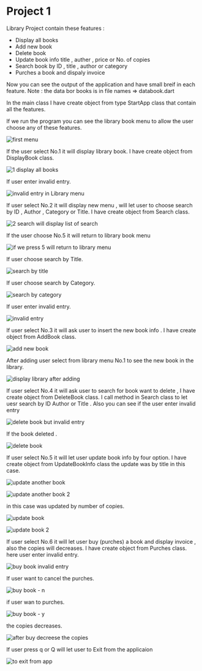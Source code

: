 # Project 1 
Library Project contain these features :

* Display all books 
* Add new book
* Delete book
* Update book info title , auther , price or No. of copies
* Search book by ID , title , author or category
* Purches a book and dispaly invoice

Now you can see the output of the application and have small breif in each feature.
Note : the data bor books is in file names => databook.dart

In the main class I have create object from type StartApp class that contain all the features.

If we run the program you can see the library book menu to allow the user choose any of these features.

![first menu](https://github.com/rahafwmaq/Project-1/assets/86989761/40c02cda-ee2e-4d29-b6bb-55d711e16889)

If the user select No.1 it will display library book. I have create object from DisplayBook class.

![1  display all books](https://github.com/rahafwmaq/Project-1/assets/86989761/c31de423-5a14-41c6-afc3-c3001d6722ee)

If user enter invalid entry.

![invalid entry in Library menu](https://github.com/rahafwmaq/Project-1/assets/86989761/fe9a101f-f1a7-4a0d-9c22-3fbf8e73d3ef)


If user select No.2 it will display new menu , will let user to choose search by ID , Author , Category  or Title.
I have create object from Search class.

![2  search will display list of search ](https://github.com/rahafwmaq/Project-1/assets/86989761/d0860859-6640-4e76-81d4-cedd08bd7113)

If the user choose No.5 it will return to library book menu

![if we press 5 will return to library menu](https://github.com/rahafwmaq/Project-1/assets/86989761/fed6f1d4-4d87-4b49-bd3f-86c33070f3f1)


If user choose search by Title.

![search by title ](https://github.com/rahafwmaq/Project-1/assets/86989761/c9585279-4251-470a-9658-3d988d37591d)

If user choose search by Category.

![search by category](https://github.com/rahafwmaq/Project-1/assets/86989761/e2684291-e528-4321-b269-e59db275be9e)

If user enter invalid entry.

![invalid entry](https://github.com/rahafwmaq/Project-1/assets/86989761/5da3d8aa-237c-4547-9115-69c2d6848ff9)

If user select No.3 it will ask user to insert the new book info . I have create object from AddBook class. 

![add new book](https://github.com/rahafwmaq/Project-1/assets/86989761/c446db3d-9c66-4281-ac0c-ac39781f7298)

After adding user select from library menu No.1 to see the new book in the library.

![display library after adding ](https://github.com/rahafwmaq/Project-1/assets/86989761/f64371c8-a7af-4241-bd33-651afa2bd471)

If user select No.4 it will ask user to search for book want to delete , I have create object from DeleteBook class.
I call method in Search class to let uesr search by ID Author or Title . Also you can see if the user enter invalid entry

![delete book but invalid entry](https://github.com/rahafwmaq/Project-1/assets/86989761/770ca547-f7e9-4719-842f-8d3632e38740)

If the book deleted .

![delete book](https://github.com/rahafwmaq/Project-1/assets/86989761/19dfb83a-ca3b-4841-b657-7004be07990c)


If user select No.5 it will let user update book info by four option. I have create object from UpdateBookInfo class
the update was by title in this case.


![update another book](https://github.com/rahafwmaq/Project-1/assets/86989761/174ebc83-2c13-4878-b1cf-ae094a287eea)

![update another book 2](https://github.com/rahafwmaq/Project-1/assets/86989761/758a4a06-9fde-4fca-9fb9-9bf7e90970a1)



in this case was updated by number of copies.


![update book](https://github.com/rahafwmaq/Project-1/assets/86989761/984c928f-c685-495e-ab5f-dcdaa83cffca)

![update book 2](https://github.com/rahafwmaq/Project-1/assets/86989761/4b68ddb0-ed19-4ee7-9e23-26e635528cc9)



If user select No.6 it will let user buy (purches) a book and display invoice , also the copies will decreases.
I have create object from Purches class.
here user enter invalid entry.

![buy book invalid entry](https://github.com/rahafwmaq/Project-1/assets/86989761/87ef9fcd-666e-411d-93e9-93b44fa7a781)

If user want to cancel the purches.

![buy book - n](https://github.com/rahafwmaq/Project-1/assets/86989761/6f24c060-b05a-4be7-94a0-3e63d23cd569)

if user wan to purches.

![buy book - y](https://github.com/rahafwmaq/Project-1/assets/86989761/0e039df7-3a61-4cdb-8abd-fccf42abaa3f)

the copies decreases.

![after buy decreese the copies ](https://github.com/rahafwmaq/Project-1/assets/86989761/e4ca198a-3d0c-4e3e-84a0-08585476125e)


If user press q or Q will let user to Exit from the applicaion 

![to exit from app ](https://github.com/rahafwmaq/Project-1/assets/86989761/df29010b-b3f3-4f44-8e9b-dd83bcfe2788)





